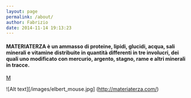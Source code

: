 ```yaml
---
layout: page
permalink: /about/
author: Fabrizio
date: 2014-11-14 19:13:23
---
```

#### MATERIATERZA è un ammasso di proteine, lipidi, glucidi, acqua, sali minerali e vitamine distribuite in quantità differenti in tre involucri, dei quali uno modificato con mercurio, argento, stagno, rame e altri minerali in tracce.

[M](http://materiaterza.com/)

![Alt text][/images/elbert_mouse.jpg] (http://materiaterza.com/)
